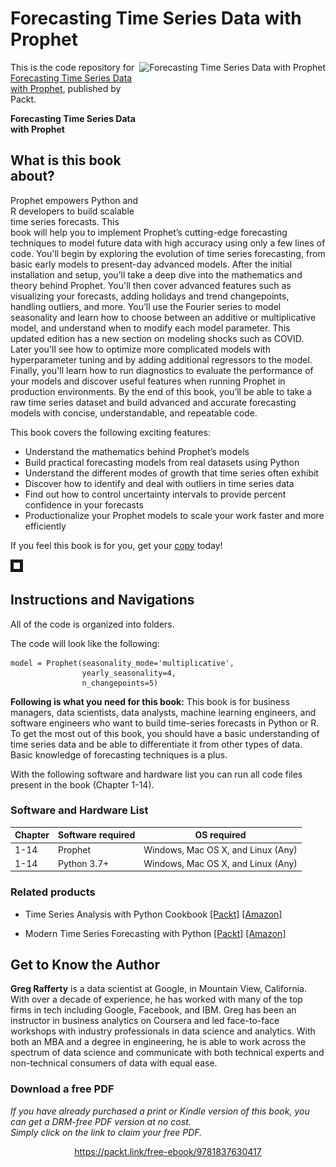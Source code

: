 # Forecasting Time Series Data with Prophet	

<a href="https://www.amazon.in/Forecasting-Time-Data-Prophet-forecasting/dp/1837630410/ref=sr_1_2?crid=1ELYBTPU6792L&keywords=Forecasting+Time+Series+Data+with+Prophet&qid=1680155997&sprefix=%2Caps%2C353&sr=8-2"><img src="https://m.media-amazon.com/images/I/51X2bfnWpxL._SX403_BO1,204,203,200_.jpg" alt="Forecasting Time Series Data with Prophet" height="256px" align="right"></a>

This is the code repository for [Forecasting Time Series Data with Prophet](https://www.amazon.in/Forecasting-Time-Data-Prophet-forecasting/dp/1837630410/ref=sr_1_2?crid=1ELYBTPU6792L&keywords=Forecasting+Time+Series+Data+with+Prophet&qid=1680155997&sprefix=%2Caps%2C353&sr=8-2), published by Packt.

**Forecasting Time Series Data with Prophet**

## What is this book about?
Prophet empowers Python and R developers to build scalable time series forecasts. This book will help you to implement Prophet’s cutting-edge forecasting techniques to model future data with high accuracy using only a few lines of code.
You'll begin by exploring the evolution of time series forecasting, from basic early models to present-day advanced models. After the initial installation and setup, you’ll take a deep dive into the mathematics and theory behind Prophet. You'll then cover advanced features such as visualizing your forecasts, adding holidays and trend changepoints, handling outliers, and more. You’ll use the Fourier series to model seasonality and learn how to choose between an additive or multiplicative model, and understand when to modify each model parameter. This updated edition has a new section on modeling shocks such as COVID. Later you'll see how to optimize more complicated models with hyperparameter tuning and by adding additional regressors to the model. Finally, you'll learn how to run diagnostics to evaluate the performance of your models and discover useful features when running Prophet in production environments.
By the end of this book, you’ll be able to take a raw time series dataset and build advanced and accurate forecasting models with concise, understandable, and repeatable code.

This book covers the following exciting features: 
* Understand the mathematics behind Prophet’s models
* Build practical forecasting models from real datasets using Python
* Understand the different modes of growth that time series often exhibit
* Discover how to identify and deal with outliers in time series data
* Find out how to control uncertainty intervals to provide percent confidence in your forecasts
* Productionalize your Prophet models to scale your work faster and more efficiently

If you feel this book is for you, get your [copy](https://www.amazon.com/dp/1837630410) today!

<a href="https://www.packtpub.com/?utm_source=github&utm_medium=banner&utm_campaign=GitHubBanner"><img src="https://raw.githubusercontent.com/PacktPublishing/GitHub/master/GitHub.png" alt="https://www.packtpub.com/" border="5" /></a>

## Instructions and Navigations
All of the code is organized into folders.

The code will look like the following:
```
model = Prophet(seasonality_mode='multiplicative',
                yearly_seasonality=4,
                n_changepoints=5)
```

**Following is what you need for this book:**
This book is for business managers, data scientists, data analysts, machine learning engineers, and software engineers who want to build time-series forecasts in Python or R. To get the most out of this book, you should have a basic understanding of time series data and be able to differentiate it from other types of data. Basic knowledge of forecasting techniques is a plus.	

With the following software and hardware list you can run all code files present in the book (Chapter 1-14).

### Software and Hardware List

| Chapter  | Software required                                                                    | OS required                        |
| -------- | -------------------------------------------------------------------------------------| -----------------------------------|
|  1-14		 | Prophet             							                                            			  | Windows, Mac OS X, and Linux (Any) |
|  1-14    | Python 3.7+   	                             																				  | Windows, Mac OS X, and Linux (Any) |


### Related products <Other books you may enjoy>
* Time Series Analysis with Python Cookbook [[Packt]](https://www.packtpub.com/product/time-series-analysis-with-python-cookbook/9781801075541) [[Amazon]](https://www.amazon.in/Time-Analysis-Python-Cookbook-forecasting/dp/1801075549)

* Modern Time Series Forecasting with Python [[Packt]](https://www.packtpub.com/product/modern-time-series-forecasting-with-python/9781803246802) [[Amazon]](https://www.amazon.in/Modern-Time-Forecasting-Python-industry-ready/dp/1803246804)

## Get to Know the Author
**Greg Rafferty** is a data scientist at Google, in Mountain View, California. With over a decade of experience, he has worked with many of the top firms in tech including Google, Facebook, and IBM. Greg has been an instructor in business analytics on Coursera and led face-to-face workshops with industry professionals in data science and analytics. With both an MBA and a degree in engineering, he is able to work across the spectrum of data science and communicate with both technical experts and non-technical consumers of data with equal ease.


### Download a free PDF

 <i>If you have already purchased a print or Kindle version of this book, you can get a DRM-free PDF version at no cost.<br>Simply click on the link to claim your free PDF.</i>
<p align="center"> <a href="https://packt.link/free-ebook/9781837630417">https://packt.link/free-ebook/9781837630417 </a> </p>
